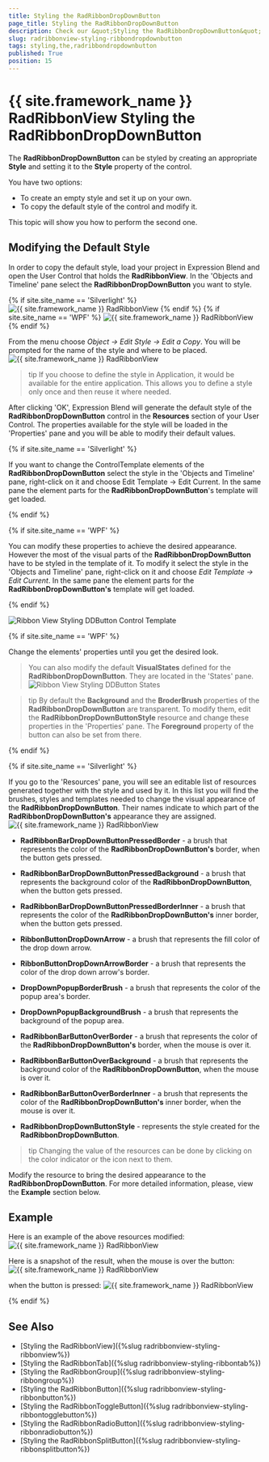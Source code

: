 ```yaml
---
title: Styling the RadRibbonDropDownButton
page_title: Styling the RadRibbonDropDownButton
description: Check our &quot;Styling the RadRibbonDropDownButton&quot; documentation article for the RadRibbonView {{ site.framework_name }} control.
slug: radribbonview-styling-ribbondropdownbutton
tags: styling,the,radribbondropdownbutton
published: True
position: 15
---
```


# {{ site.framework_name }} RadRibbonView Styling the RadRibbonDropDownButton

The __RadRibbonDropDownButton__ can be styled by creating an appropriate __Style__ and setting it to the __Style__ property of the control.			

You have two options:

* To create an empty style and set it up on your own.
* To copy the default style of the control and modify it.

This topic will show you how to perform the second one.

## Modifying the Default Style

In order to copy the default style, load your project in Expression Blend and open the User Control that holds the __RadRibbonView__. In the 'Objects and Timeline' pane select the __RadRibbonDropDownButton__ you want to style.
				

{% if site.site_name == 'Silverlight' %}
![{{ site.framework_name }} RadRibbonView  ](images/RibbonView_Styling_DDButton_Locate.png)
{% endif %}
{% if site.site_name == 'WPF' %}
![{{ site.framework_name }} RadRibbonView  ](images/RibbonView_Styling_DDButton_LocateWPF.png)
{% endif %}

From the menu choose *Object -> Edit Style -> Edit a Copy*. You will be prompted for the name of the style and where to be placed.
![{{ site.framework_name }} RadRibbonView  ](images/RibbonView_Styling_DDButton_CreateStyle.png)

>tip If you choose to define the style in Application, it would be available for the entire application. This allows you to define a style only once and then reuse it where needed.

After clicking 'OK', Expression Blend will generate the default style of the __RadRibbonDropDownButton__ control in the __Resources__ section of your User Control. The properties available for the style will be loaded in the 'Properties' pane and you will be able to modify their default values.

{% if site.site_name == 'Silverlight' %}

If you want to change the ControlTemplate elements of the __RadRibbonDropDownButton__ select the style in the 'Objects and Timeline' pane, right-click on it and choose Edit Template -> Edit Current. In the same pane the element parts for the __RadRibbonDropDownButton__'s template will get loaded.

{% endif %}

{% if site.site_name == 'WPF' %}

You can modify these properties to achieve the desired appearance. However the most of the visual parts of the __RadRibbonDropDownButton__ have to be styled in the template of it. To modify it select the style in the 'Objects and Timeline' pane, right-click on it and choose *Edit Template -> Edit Current*. In the same pane the element parts for the __RadRibbonDropDownButton's__ template will get loaded.

{% endif %}

![Ribbon View Styling DDButton Control Template](images/RibbonView_Styling_DDButton_ControlTemplate.png)

{% if site.site_name == 'WPF' %}

Change the elements' properties until you get the desired look.

>You can also modify the default __VisualStates__ defined for the __RadRibbonDropDownButton__. They are located in the 'States' pane.
>![Ribbon View Styling DDButton States](images/RibbonView_Styling_DDButton_States.png)


>tip By default the __Background__ and the __BroderBrush__ properties of the __RadRibbonDropDownButton__ are transparent. To modify them, edit the __RadRibbonDropDownButtonStyle__ resource and change these properties in the 'Properties' pane. The __Foreground__ property of the button can also be set from there.  

{% endif %}

{% if site.site_name == 'Silverlight' %}

If you go to the 'Resources' pane, you will see an editable list of resources generated together with the style and used by it. In this list you will find the brushes, styles and templates needed to change the visual appearance of the __RadRibbonDropDownButton__. Their names indicate to which part of the __RadRibbonDropDownButton's__ appearance they are assigned.
![{{ site.framework_name }} RadRibbonView  ](images/RibbonView_Styling_DDButton_Resources.png)

* __RadRibbonBarDropDownButtonPressedBorder__ - a brush that represents the color of the __RadRibbonDropDownButton's__ border, when the button gets pressed.              

* __RadRibbonBarDropDownButtonPressedBackground__ - a brush that represents the background color of the __RadRibbonDropDownButton__, when the button gets pressed.              

* __RadRibbonBarDropDownButtonPressedBorderInner__ - a brush that represents the color of the __RadRibbonDropDownButton's__ inner border, when the button gets pressed.              

* __RibbonButtonDropDownArrow__ - a brush that represents the fill color of the drop down arrow.              

* __RibbonButtonDropDownArrowBorder__ - a brush that represents the color of the drop down arrow's border.              

* __DropDownPopupBorderBrush__ - a brush that represents the color of the popup area's border.              

* __DropDownPopupBackgroundBrush__ - a brush that represents the background of the popup area.              

* __RadRibbonBarButtonOverBorder__ - a brush that represents the color of the __RadRibbonDropDownButton's__ border, when the mouse is over it.              

* __RadRibbonBarButtonOverBackground__ - a brush that represents the background color of the __RadRibbonDropDownButton__, when the mouse is over it.             

* __RadRibbonBarButtonOverBorderInner__ - a brush that represents the color of the __RadRibbonDropDownButton's__ inner border, when the mouse is over it.              

* __RadRibbonDropDownButtonStyle__ - represents the style created for the __RadRibbonDropDownButton__.              

>tip Changing the value of the resources can be done by clicking on the color indicator or the icon next to them.

Modify the resource to bring the desired appearance to the __RadRibbonDropDownButton__. For more detailed information, please, view the __Example__ section below.

## Example

Here is an example of the above resources modified:
![{{ site.framework_name }} RadRibbonView  ](images/RibbonView_Styling_DDButton_ResourcesModified.png)

Here is a snapshot of the result, when the mouse is over the button:
![{{ site.framework_name }} RadRibbonView  ](images/RibbonView_Styling_DDButton_ExampleMouseOver.png)

when the button is pressed:
![{{ site.framework_name }} RadRibbonView  ](images/RibbonView_Styling_DDButton_Example.png)

{% endif %}

## See Also
 * [Styling the RadRibbonView]({%slug radribbonview-styling-ribbonview%})
 * [Styling the RadRibbonTab]({%slug radribbonview-styling-ribbontab%})
 * [Styling the RadRibbonGroup]({%slug radribbonview-styling-ribbongroup%})
 * [Styling the RadRibbonButton]({%slug radribbonview-styling-ribbonbutton%})
 * [Styling the RadRibbonToggleButton]({%slug radribbonview-styling-ribbontogglebutton%})
 * [Styling the RadRibbonRadioButton]({%slug radribbonview-styling-ribbonradiobutton%})
 * [Styling the RadRibbonSplitButton]({%slug radribbonview-styling-ribbonsplitbutton%})